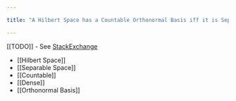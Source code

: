 ```yaml
---

title: "A Hilbert Space has a Countable Orthonormal Basis iff it is Separable"

---
```

[[TODO]] - See [StackExchange](https://math.stackexchange.com/questions/324538/separable-hilbert-space-have-a-countable-orthonormal-basis)

- [[Hilbert Space]]
- [[Separable Space]]
- [[Countable]]
- [[Dense]]
- [[Orthonormal Basis]]